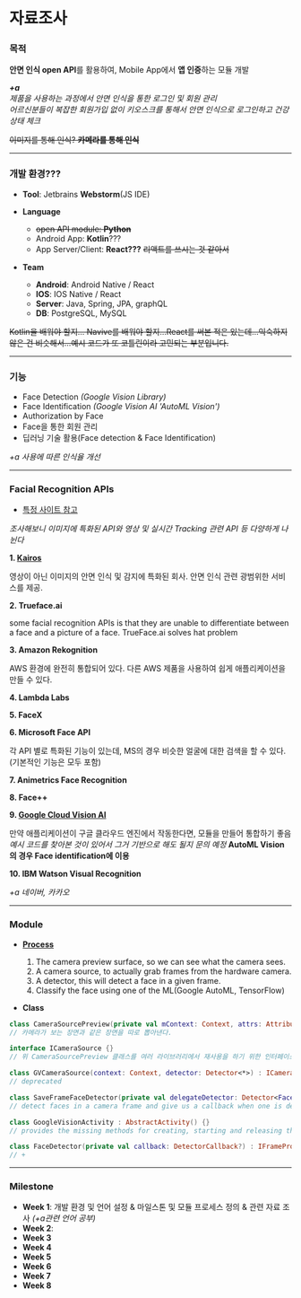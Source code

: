 # 자료조사

### 목적
**안면 인식 open API**를 활용하여, Mobile App에서 **앱 인증**하는 모듈 개발

***+a** <br>제품을 사용하는 과정에서 안면 인식을 통한 로그인 및 회원 관리<br>어르신분들이 복잡한 회원가입 없이 키오스크를 통해서 안면 인식으로 로그인하고 건강 상태 체크*

~~이미지를 통해 인식? **카메라를 통해 인식**~~

---

### 개발 환경???
  - **Tool**: Jetbrains **Webstorm**(JS IDE)
  - **Language**
    - ~~open API module: **Python**~~
    - Android App: **Kotlin**???
    - App Server/Client: **React???** ~~리액트를 쓰시는 것 같아서~~
    
  - **Team**
    - **Android**: Android Native / React
    - **IOS**: IOS Native / React
    - **Server**: Java, Spring, JPA, graphQL
    - **DB**: PostgreSQL, MySQL

~~Kotlin을 배워야 할지... Navive를 배워야 할지...React를 써본 적은 있는데...익숙하지 않은 건 비슷해서...예시 코드가 또 코틀린이라 고민되는 부분입니다.~~

---

### 기능
  - Face Detection *(Google Vision Library)*
  - Face Identification *(Google Vision AI 'AutoML Vision')*
  - Authorization by Face
  - Face을 통한 회원 관리
  - 딥러닝 기술 활용(Face detection & Face Identification)
  
  *+a 사용에 따른 인식율 개선*

---

### Facial Recognition APIs
- [특정 사이트 참고](https://blog.rapidapi.com/top-facial-recognition-apis/)

*조사해보니 이미지에 특화된 API와 영상 및 실시간 Tracking 관련 API 등 다양하게 나뉜다*
  
   **1. [Kairos](https://www.kairos.com/)**
  
   영상이 아닌 이미지의 안면 인식 및 감지에 특화된 회사. 안면 인식 관련 광범위한 서비스를 제공.
  
   **2. Trueface.ai**
  
   some facial recognition APIs is that they are unable to differentiate between a face and a picture of a face. TrueFace.ai solves hat problem
    
   **3. Amazon Rekognition**
    
   AWS 환경에 완전히 통합되어 있다. 다른 AWS 제품을 사용하여 쉽게 애플리케이션을 만들 수 있다.
  
   **4. Lambda Labs**
  
   **5. FaceX**
    
   **6. Microsoft Face API**
    
   각 API 별로 특화된 기능이 있는데, MS의 경우 비슷한 얼굴에 대한 검색을 할 수 있다. (기본적인 기능은 모두 포함)
    
   **7. Animetrics Face Recognition**
    
   **8. Face++**
    
   **9. [Google Cloud Vision AI](https://cloud.google.com/vision/automl/docs/)**
    
   만약 애플리케이션이 구글 클라우드 엔진에서 작동한다면, 모듈을 만들어 통합하기 좋음<br>
   *예시 코드를 찾아본 것이 있어서 그거 기반으로 해도 될지 문의 예정*
   **AutoML Vision의 경우 Face identification에 이용**
  
   **10. IBM Watson Visual Recognition**
    
   *+a 네이버, 카카오* 
 
---

### Module
  - **[Process](https://github.com/apkelly/devnibbles_facial_recognition_with_android)**
    1. The camera preview surface, so we can see what the camera sees.
    2. A camera source, to actually grab frames from the hardware camera.
    3. A detector, this will detect a face in a given frame.
    4. Classify the face using one of the ML(Google AutoML, TensorFlow)
  
  - **Class**
```kotlin
class CameraSourcePreview(private val mContext: Context, attrs: AttributeSet) : ViewGroup(mContext, attrs){}
// 카메라가 보는 장면과 같은 장면을 따로 뽑아낸다.

interface ICameraSource {}
// 위 CameraSourcePreview 클래스를 여러 라이브러리에서 재사용을 하기 위한 인터페이스

class GVCameraSource(context: Context, detector: Detector<*>) : ICameraSource {}
// deprecated

class SaveFrameFaceDetector(private val delegateDetector: Detector<Face>) : Detector<Face>() {}
// detect faces in a camera frame and give us a callback when one is detected.

class GoogleVisionActivity : AbstractActivity() {}
// provides the missing methods for creating, starting and releasing the camera source. And also creates the face tracker to be used by the camera source to detect faces

class FaceDetector(private val callback: DetectorCallback?) : IFrameProcessor {}
// +
```

---

### Milestone
- **Week 1**: 개발 환경 및 언어 설정 & 마일스톤 및 모듈 프로세스 정의 & 관련 자료 조사 *(+a관련 언어 공부)*
- **Week 2**: 
- **Week 3**
- **Week 4**
- **Week 5**
- **Week 6**
- **Week 7**
- **Week 8**

